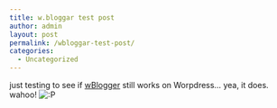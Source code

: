 ```yaml
---
title: w.bloggar test post
author: admin
layout: post
permalink: /wbloggar-test-post/
categories:
  - Uncategorized
---
```

just testing to see if [wBlogger][1] still works on Worpdress&#8230; yea, it does. wahoo! <img src="http://blog.lotas-smartman.net/wp-includes/images/smilies/icon_razz.gif" alt=":P" class="wp-smiley" />

 [1]: http://www.wbloggar.com